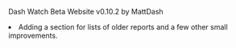 Dash Watch Beta Website v0.10.2 by MattDash
<li>Adding a section for lists of older reports and a few other small improvements.</li>